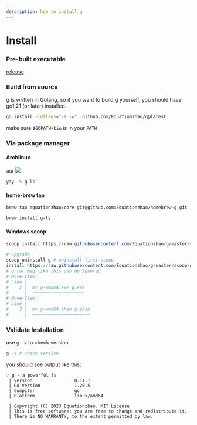 ```yaml
---
description: how to install g
---
```


# Install

### Pre-built executable&#x20;

[release](https://github.com/Equationzhao/g/releases)

### Build from source

g is written in Golang, so if you want to build g yourself, you should have go1.21 (or later) installed.

```bash
go install -ldflags="-s -w"  github.com/Equationzhao/g@latest
```

make sure `$GOPATH/bin` is in your `PATH`

### Via package manager

#### Archlinux

aur ![](https://img.shields.io/aur/version/g-ls?color=1793d1\&label=g-ls\&logo=arch-linux\&style=for-the-badge)

```bash
yay -S g-ls
```

#### home-brew tap

```sh
brew tap equationzhao/core git@github.com:Equationzhao/homebrew-g.git
```

```bash
brew install g-ls
```

#### Windows scoop&#x20;

```powershell
scoop install https://raw.githubusercontent.com/Equationzhao/g/master/scoop/g.json
```

```powershell
# upgrade
scoop uninstall g # uninstall first scoop 
install https://raw.githubusercontent.com/Equationzhao/g/master/scoop/g.json
# error msg like this can be ignored
# Move-Item: 
# Line |
#    2 |  mv g-amd64.exe g.exe
#      |  ~~~~~~~~~~~~~~~~~~~~
# Move-Item: 
# Line |
#    3 |  mv g-amd64.shim g.shim
#      |  ~~~~~~~~~~~~~~~~~~~~~~
```

### Validate Installation&#x20;

use `g -v` to check version

```bash
g -v # check version
```

you should see output like this:

```
💡 g - a powerful ls
 | Version                0.11.1
 | Go Version             1.20.5
 | Compiler               gc
 | Platform               linux/amd64

 | Copyright (C) 2023 Equationzhao. MIT License
 | This is free software: you are free to change and redistribute it.
 | There is NO WARRANTY, to the extent permitted by law.
```

